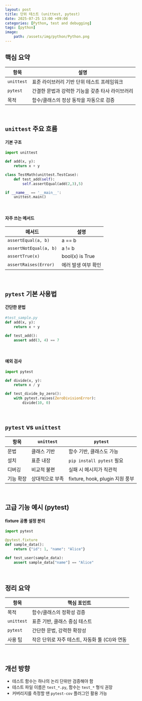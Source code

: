 ```yaml
---
layout: post
title: 단위 테스트 (unittest, pytest)
date: 2025-07-25 13:00 +09:00
categories: [Python, test and debugging]
tags: [python]
image:
    path: /assets/img/python/Python.png
---
```


## 핵심 요약

| 항목       | 설명                                             |
| ---------- | ------------------------------------------------ |
| `unittest` | 표준 라이브러리 기반 단위 테스트 프레임워크      |
| `pytest`   | 간결한 문법과 강력한 기능을 갖춘 타사 라이브러리 |
| 목적       | 함수/클래스의 정상 동작을 자동으로 검증          |

<br>

## `unittest` 주요 흐름 

#### 기본 구조

```python
import unittest

def add(x, y):
    return x + y

class TestMath(unittest.TestCase):
    def test_add(self):
        self.assertEqual(add(2,3),5)

if __name__ == '__main__':
    unittest.main()
```

<br>

#### 자주 쓰는 메서드

| 메서드                 | 설명                |
| ---------------------- | ------------------- |
| `assertEqual(a, b)`    | a == b              |
| `assertNotEqual(a, b)` | a != b              |
| `assertTrue(x)`        | bool(x) is True     |
| `assertRaises(Error)`  | 에러 발생 여부 확인 |

<br>

## `pytest` 기본 사용법

#### 간단한 문법

```python
#test_sample.py
def add(x, y):
    return x + y

def test_add():
    assert add(3, 4) == 7
```

<br>

#### 예외 검사

```python
import pytest

def divide(x, y):
    return x / y

def test_divide_by_zero():
    with pytest.raises(ZeroDivisionError):
        divide(10, 0)
```

<br>

## `pytest` vs `unittest`

| 항목      | `unittest`      | `pytest`                        |
| --------- | --------------- | ------------------------------- |
| 문법      | 클래스 기반     | 함수 기반, 클래스도 가능        |
| 설치      | 표준 내장       | `pip install pytest` 필요       |
| 디버깅    | 비교적 불편     | 실패 시 메시지가 직관적         |
| 기능 확장 | 상대적으로 부족 | fixture, hook, plugin 지원 풍부 |

<br>

## 고급 기능 예시 (pytest)

#### fixture 공통 설정 분리

```python
import pytest

@pytest.fixture
def sample_data():
    return {"id": 1, "name": "Alice"}

def test_user(sample_data):
    assert sample_data["name"] == "Alice"
```

<br>

## 정리 요약

| 항목 | 핵심 포인트 |
|-|-|
| 목적 | 함수/클래스의 정확성 검증 |
| `unittest` | 표준 기반, 클래스 중심 테스트 |
| `pytest` | 간단한 문법, 강력한 확장성 |
| 사용 팁 | 작은 단위로 자주 테스트, 자동화 툴 (CI)와 연동 |

<br>

## 개선 방향

- 테스트 함수는 하나의 논리 단위만 검증해야 함
- 테스트 파일 이름은 `test_*.py`, 함수는 `test_*` 형식 권장
- 커버리지를 측정할 땐 `pytest-cov` 플러그인 활용 가능